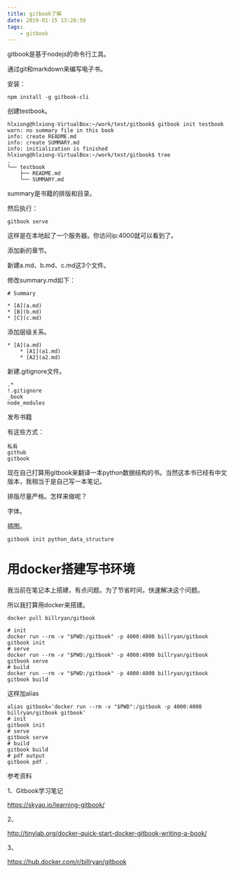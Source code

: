 ```yaml
---
title: gitbook了解
date: 2019-01-15 13:28:59
tags:
	- gitbook
---
```




gitbook是基于nodejs的命令行工具。

通过git和markdown来编写电子书。

安装：

```
npm install -g gitbook-cli
```

创建testbook。

```
hlxiong@hlxiong-VirtualBox:~/work/test/gitbook$ gitbook init testbook
warn: no summary file in this book 
info: create README.md 
info: create SUMMARY.md 
info: initialization is finished 
hlxiong@hlxiong-VirtualBox:~/work/test/gitbook$ tree
.
└── testbook
    ├── README.md
    └── SUMMARY.md
```

summary是书籍的排版和目录。

然后执行：

```
gitbook serve
```

这样是在本地起了一个服务器。你访问ip:4000就可以看到了。



添加新的章节。

新建a.md、b.md、c.md这3个文件。

修改summary.md如下：

```
# Summary

* [A](a.md)
* [B](b.md)
* [C](c.md)
```

添加层级关系。

```
* [A](a.md)
	* [A1](a1.md)
	* [A2](a2.md)
```

新建.gitignore文件。

```
.*
!.gitignore
_book
node_modules
```



发布书籍

有这些方式：

```
私有
github
gitbook
```



现在自己打算用gitbook来翻译一本python数据结构的书。当然这本书已经有中文版本，我相当于是自己写一本笔记。

排版尽量严格。怎样来做呢？

字体。

插图。

```
gitbook init python_data_structure
```



# 用docker搭建写书环境

我当前在笔记本上搭建，有点问题。为了节省时间，快速解决这个问题。

所以我打算用docker来搭建。

```
docker pull billryan/gitbook
```



```
# init
docker run --rm -v "$PWD:/gitbook" -p 4000:4000 billryan/gitbook gitbook init
# serve
docker run --rm -v "$PWD:/gitbook" -p 4000:4000 billryan/gitbook gitbook serve
# build
docker run --rm -v "$PWD:/gitbook" -p 4000:4000 billryan/gitbook gitbook build
```

这样加alias

```
alias gitbook='docker run --rm -v "$PWD":/gitbook -p 4000:4000 billryan/gitbook gitbook'
# init
gitbook init
# serve
gitbook serve
# build
gitbook build
# pdf output
gitbook pdf .
```



参考资料

1、Gitbook学习笔记

https://skyao.io/learning-gitbook/

2、

http://tinylab.org/docker-quick-start-docker-gitbook-writing-a-book/

3、

https://hub.docker.com/r/billryan/gitbook